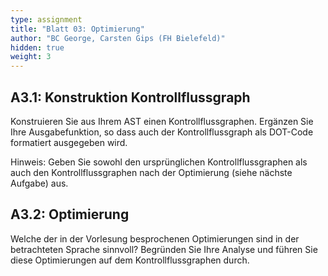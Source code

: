 ```yaml
---
type: assignment
title: "Blatt 03: Optimierung"
author: "BC George, Carsten Gips (FH Bielefeld)"
hidden: true
weight: 3
---
```



## A3.1: Konstruktion Kontrollflussgraph

Konstruieren Sie aus Ihrem AST einen Kontrollflussgraphen. Ergänzen Sie Ihre Ausgabefunktion, so dass auch
der Kontrollflussgraph als DOT-Code formatiert ausgegeben wird.

Hinweis: Geben Sie sowohl den ursprünglichen Kontrollflussgraphen als auch den Kontrollflussgraphen nach 
der Optimierung (siehe nächste Aufgabe) aus.


## A3.2: Optimierung

Welche der in der Vorlesung besprochenen Optimierungen sind in der betrachteten Sprache sinnvoll?
Begründen Sie Ihre Analyse und führen Sie diese Optimierungen auf dem Kontrollflussgraphen durch.
